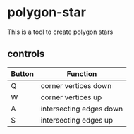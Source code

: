 # polygon-star

This is a tool to create polygon stars

## controls

| Button | Function |
| ------ | -------- |
| Q | corner vertices down |
| W | corner vertices up |
| A | intersecting edges down |
| S | intersecting edges up |



